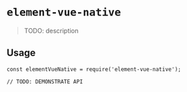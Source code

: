 # `element-vue-native`

> TODO: description

## Usage

```
const elementVueNative = require('element-vue-native');

// TODO: DEMONSTRATE API
```
